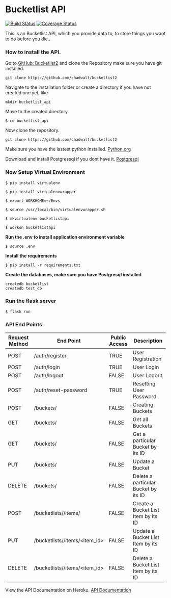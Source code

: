# Bucketlist API

[![Build Status](https://travis-ci.org/chadwalt/bucketlist2.svg?branch=master)](https://travis-ci.org/chadwalt/bucketlist2) [![Coverage Status](https://coveralls.io/repos/github/chadwalt/bucketlist2/badge.svg?branch=master)](https://coveralls.io/github/chadwalt/bucketlist2?branch=master)

This is an Bucketlist API, which you provide data to, to store things you want to do before you die..

### How to install the API.

Go to [GitHub: Bucketlist2](https://github.com/chadwalt/bucketlist2 "Buketlist2") and clone the Repository make sure you have git installed.

```
git clone https://github.com/chadwalt/bucketlist2
```

Navigate to the installation folder or create a directory if you have not created one yet, like

```
mkdir bucketlist_api
```

Move to the created directory

```
$ cd bucketlist_api
```

Now clone the repository.

```
git clone https://github.com/chadwalt/bucketlist2
```

Make sure you have the lastest python installed. [Python.org](https://www.python.org/downloads/)

Download and install Postgressql if you dont have it. [Postgresql](https://www.postgresql.org/download/)

### Now Setup Virtual Environment

```
$ pip install virtualenv
```

```
$ pip install virtualenvwrapper
```

```
$ export WORKHOME=~/Envs
```

```
$ source /usr/local/bin/virtualenvwrapper.sh
```

```
$ mkvirtualenv bucketlistapi
```

```
$ workon bucketlistapi
```

**Run the .env to install application environment variable**

```
$ source .env
```

**Install the requirements**
```
$ pip install -r requirements.txt
```

**Create the databases, make sure you have Postgresql installed**
```
createdb bucketlist
createdb test_db
```

### Run the flask server

```
$ flask run
```

### API End Points.

| Request Method | End Point | Public Access | Description |
| --- | --- | ---| --- |
| POST | /auth/register | TRUE | User Registration |
| POST | /auth/login | TRUE | User Login |
| POST | /auth/logout | FALSE | User Logout |
| POST | /auth/reset-password | TRUE | Resetting User Password |
| POST | /buckets/ | FALSE | Creating Buckets |
| GET |  /buckets/ | FALSE | Get all Buckets |
| GET | /buckets/<id> | FALSE | Get a particular Bucket by its ID |
| PUT | /buckets/<id> | FALSE | Update a Bucket |
| DELETE | /buckets/<id> | FALSE | Delete a particular Bucket by its ID |
| POST | /bucketlists/<id>/items/ | FALSE | Create a Bucket List Item by its ID |
| PUT | /bucketlists/<id>/items/<item_id> | FALSE | Update a Bucket List Item by its ID|
| DELETE | /bucketlists/<id>/items/<item_id> | FALSE | Delete a Bucket List Item by its ID |


View the API Documentation on Heroku. [API Documentation](https://mybucketlist-api.herokuapp.com/apidocs/)
